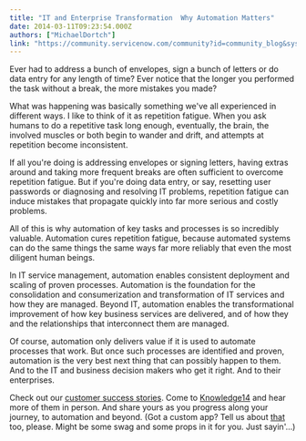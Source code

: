 ```yaml
---
title: "IT and Enterprise Transformation  Why Automation Matters"
date: 2014-03-11T09:23:54.000Z
authors: ["MichaelDortch"]
link: "https://community.servicenow.com/community?id=community_blog&sys_id=bc6eaeaddbd0dbc01dcaf3231f96195e"
---
```

<p>Ever had to address a bunch of envelopes, sign a bunch of letters or do data entry for any length of time? Ever notice that the longer you performed the task without a break, the more mistakes you made?</p><p></p><p>What was happening was basically something we've all experienced in different ways. I like to think of it as repetition fatigue. When you ask humans to do a repetitive task long enough, eventually, the brain, the involved muscles or both begin to wander and drift, and attempts at repetition become inconsistent.</p><p></p><p>If all you're doing is addressing envelopes or signing letters, having extras around and taking more frequent breaks are often sufficient to overcome repetition fatigue. But if you're doing data entry, or say, resetting user passwords or diagnosing and resolving IT problems, repetition fatigue can induce mistakes that propagate quickly into far more serious and costly problems.</p><p></p><p>All of this is why automation of key tasks and processes is so incredibly valuable. Automation cures repetition fatigue, because automated systems can do the same things the same ways far more reliably that even the most diligent human beings.</p><p></p><p>In IT service management, automation enables consistent deployment and scaling of proven processes. Automation is the foundation for the consolidation and consumerization and transformation of IT services and how they are managed. Beyond IT, automation enables the transformational improvement of how key business services are delivered, and of how they and the relationships that interconnect them are managed.</p><p></p><p>Of course, automation only delivers value if it is used to automate processes that work. But once such processes are identified and proven, automation is the very best next thing that can possibly happen to them. And to the IT and business decision makers who get it right. And to their enterprises.</p><p></p><p>Check out our <a title="k-custom" class="jive-link-custom" href="http://www.servicenow.com/customers/customer-successes.html/" target="_blank">customer success stories</a>. Come to <a title="k-custom" class="jive-link-custom" href="http://knowledge.servicenow.com/" target="_blank">Knowledge14</a> and hear more of them in person. And share yours as you progress along your journey, to automation and beyond. (Got a custom app? Tell us about <a title="" _jive_internal="true" href="/community?id=community_article&sys_id=c27c62e1dbd0dbc01dcaf3231f9619d3" target="_blank">that</a> too, please. Might be some swag and some props in it for you. Just sayin'…)</p>